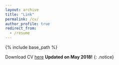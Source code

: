 ```yaml
---
layout: archive
title: "Link"
permalink: /cv/
author_profile: true
redirect_from:
  - /resume
---
```


{% include base_path %}

Download CV [here](http://Anup-Deshmukh.github.io/files/Anup_Deshmukh_1p.pdf) **Updated on May 2018!** 
{: .notice}
